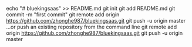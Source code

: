 echo "# bluekingsaas" >> README.md
git init
git add README.md
git commit -m "first commit"
git remote add origin https://github.com/zhonghe987/bluekingsaas.git
git push -u origin master
…or push an existing repository from the command line
git remote add origin https://github.com/zhonghe987/bluekingsaas.git
git push -u origin master